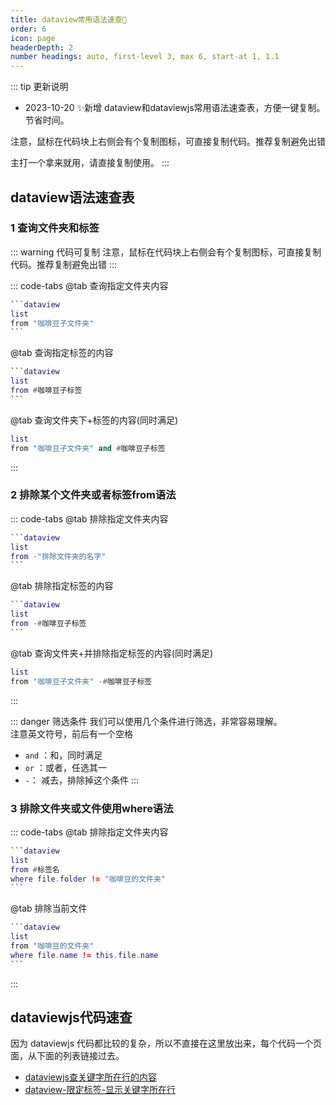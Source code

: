 ```yaml
---
title: dataview常用语法速查🚀
order: 6
icon: page
headerDepth: 2
number headings: auto, first-level 3, max 6, start-at 1, 1.1
---
```

::: tip 更新说明
- 2023-10-20 ✨新增 dataview和dataviewjs常用语法速查表，方便一键复制。节省时间。

注意，鼠标在代码块上右侧会有个复制图标，可直接复制代码。推荐复制避免出错

主打一个拿来就用，请直接复制使用。
:::


## dataview语法速查表

### 1 查询文件夹和标签

::: warning 代码可复制
注意，鼠标在代码块上右侧会有个复制图标，可直接复制代码。推荐复制避免出错
:::

::: code-tabs
@tab 查询指定文件夹内容
````lua
```dataview
list
from "咖啡豆子文件夹"
```
````
@tab 查询指定标签的内容
````lua
```dataview
list
from #咖啡豆子标签
```
````
@tab 查询文件夹下+标签的内容(同时满足)
````lua
list
from "咖啡豆子文件夹" and #咖啡豆子标签
````
:::

### 2 排除某个文件夹或者标签from语法
::: code-tabs
@tab 排除指定文件夹内容
````lua
```dataview
list
from -"排除文件夹的名字"
```
````
@tab 排除指定标签的内容
````lua
```dataview
list
from -#咖啡豆子标签
```
````
@tab 查询文件夹+并排除指定标签的内容(同时满足)
````lua
list
from "咖啡豆子文件夹" -#咖啡豆子标签
````
:::

::: danger 筛选条件
我们可以使用几个条件进行筛选，非常容易理解。  
注意英文符号，前后有一个空格
- `and` ：和，同时满足
- `or` ：或者，任选其一
- `-`：  减去，排除掉这个条件
:::


### 3 排除文件夹或文件使用where语法

::: code-tabs
@tab 排除指定文件夹内容
````lua
```dataview
list
from #标签名
where file.folder != "咖啡豆的文件夹"
```
````
@tab 排除当前文件
````lua
```dataview
list
from "咖啡豆的文件夹"
where file.name != this.file.name
```
````

:::

## dataviewjs代码速查

因为 dataviewjs 代码都比较的复杂，所以不直接在这里放出来，每个代码一个页面，从下面的列表链接过去。

- [dataviewjs查关键字所在行的内容](/zh/dataview-snippets/dvjs-inline-keywords.md)
- [dataview-限定标签-显示关键字所在行](/zh/dataview-snippets/Dvjs-QueryTags-inlineKeywords.md)